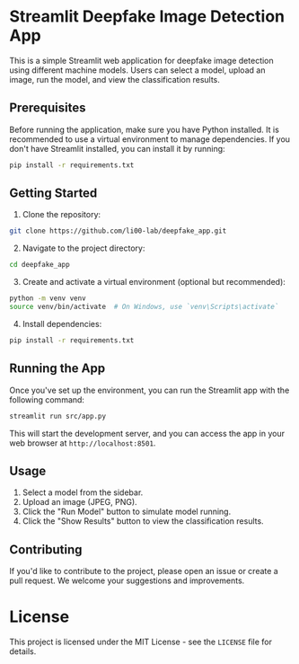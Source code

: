 # Streamlit Deepfake Image Detection App

This is a simple Streamlit web application for deepfake image detection using different machine models. Users can select a model, upload an image, run the model, and view the classification results.

## Prerequisites

Before running the application, make sure you have Python installed. It is recommended to use a virtual environment to manage dependencies. If you don't have Streamlit installed, you can install it by running:

```bash
pip install -r requirements.txt
```

## Getting Started

1. Clone the repository:

```bash
git clone https://github.com/li00-lab/deepfake_app.git
```

2. Navigate to the project directory:

```bash
cd deepfake_app
```

3. Create and activate a virtual environment (optional but recommended):

```bash
python -m venv venv
source venv/bin/activate  # On Windows, use `venv\Scripts\activate`
```

4. Install dependencies:

```bash
pip install -r requirements.txt
```

## Running the App

Once you've set up the environment, you can run the Streamlit app with the following command:

```bash
streamlit run src/app.py
```

This will start the development server, and you can access the app in your web browser at `http://localhost:8501`.

## Usage

1. Select a model from the sidebar.
2. Upload an image (JPEG, PNG).
3. Click the "Run Model" button to simulate model running.
4. Click the "Show Results" button to view the classification results.

## Contributing
If you'd like to contribute to the project, please open an issue or create a pull request. We welcome your suggestions and improvements.

# License
This project is licensed under the MIT License - see the `LICENSE` file for details.
